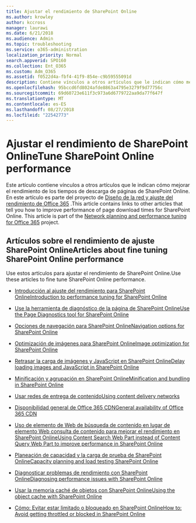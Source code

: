 ```yaml
---
title: Ajustar el rendimiento de SharePoint Online
ms.author: krowley
author: kccross
manager: laurawi
ms.date: 6/21/2018
ms.audience: Admin
ms.topic: troubleshooting
ms.service: o365-administration
localization_priority: Normal
search.appverid: SPO160
ms.collection: Ent_O365
ms.custom: Adm_O365
ms.assetid: f0522d4a-fbf4-41f9-854e-c9b59555091d
description: Contiene vínculos a otros artículos que le indican cómo mejorar el rendimiento de los tiempos de descarga de páginas de SharePoint Online.
ms.openlocfilehash: 95bccd6fd8024afde8863a4795e3279f9d77756c
ms.sourcegitcommit: 69d60723e611f3c973a6d6779722aa9da77f647f
ms.translationtype: MT
ms.contentlocale: es-ES
ms.lasthandoff: 08/27/2018
ms.locfileid: "22542773"
---
```

# <a name="tune-sharepoint-online-performance"></a><span data-ttu-id="154f8-103">Ajustar el rendimiento de SharePoint Online</span><span class="sxs-lookup"><span data-stu-id="154f8-103">Tune SharePoint Online performance</span></span>

<span data-ttu-id="154f8-p101">Este artículo contiene vínculos a otros artículos que le indican cómo mejorar el rendimiento de los tiempos de descarga de páginas de SharePoint Online. En este artículo es parte del proyecto de [Diseño de la red y ajuste del rendimiento de Office 365](https://aka.ms/tune) .</span><span class="sxs-lookup"><span data-stu-id="154f8-p101">This article contains links to other articles that tell you how to improve performance of page download times for SharePoint Online. This article is part of the [Network planning and performance tuning for Office 365](https://aka.ms/tune) project.</span></span>
   
## <a name="articles-about-fine-tuning-sharepoint-online-performance"></a><span data-ttu-id="154f8-106">Artículos sobre el rendimiento de ajuste SharePoint Online</span><span class="sxs-lookup"><span data-stu-id="154f8-106">Articles about fine tuning SharePoint Online performance</span></span>

<span data-ttu-id="154f8-107">Use estos artículos para ajustar el rendimiento de SharePoint Online.</span><span class="sxs-lookup"><span data-stu-id="154f8-107">Use these articles to fine tune SharePoint Online performance.</span></span>
  
- [<span data-ttu-id="154f8-108">Introducción al ajuste del rendimiento para SharePoint Online</span><span class="sxs-lookup"><span data-stu-id="154f8-108">Introduction to performance tuning for SharePoint Online</span></span>](introduction-to-performance-tuning-for-sharepoint-online.md)
    
- [<span data-ttu-id="154f8-109">Use la herramienta de diagnóstico de la página de SharePoint Online</span><span class="sxs-lookup"><span data-stu-id="154f8-109">Use the Page Diagnostics tool for SharePoint Online</span></span>](page-diagnostics-for-spo.md)
    
- [<span data-ttu-id="154f8-110">Opciones de navegación para SharePoint Online</span><span class="sxs-lookup"><span data-stu-id="154f8-110">Navigation options for SharePoint Online</span></span>](navigation-options-for-sharepoint-online.md)
    
- [<span data-ttu-id="154f8-111">Optimización de imágenes para SharePoint Online</span><span class="sxs-lookup"><span data-stu-id="154f8-111">Image optimization for SharePoint Online</span></span>](image-optimization-for-sharepoint-online.md)
    
- [<span data-ttu-id="154f8-112">Retrasar la carga de imágenes y JavaScript en SharePoint Online</span><span class="sxs-lookup"><span data-stu-id="154f8-112">Delay loading images and JavaScript in SharePoint Online</span></span>](delay-loading-images-and-javascript-in-sharepoint-online.md)
    
- [<span data-ttu-id="154f8-113">Minificación y agrupación en SharePoint Online</span><span class="sxs-lookup"><span data-stu-id="154f8-113">Minification and bundling in SharePoint Online</span></span>](minification-and-bundling-in-sharepoint-online.md)
    
- [<span data-ttu-id="154f8-114">Usar redes de entrega de contenido</span><span class="sxs-lookup"><span data-stu-id="154f8-114">Using content delivery networks</span></span>](using-content-delivery-networks-with-sharepoint-online.md)
    
 - [<span data-ttu-id="154f8-115">Disponibilidad general de Office 365 CDN</span><span class="sxs-lookup"><span data-stu-id="154f8-115">General availability of Office 365 CDN</span></span>](https://dev.office.com/blogs/general-availability-of-office-365-cdn)
    
- [<span data-ttu-id="154f8-116">Uso de elemento de Web de búsqueda de contenido en lugar de elemento Web consulta de contenido para mejorar el rendimiento en SharePoint Online</span><span class="sxs-lookup"><span data-stu-id="154f8-116">Using Content Search Web Part instead of Content Query Web Part to improve performance in SharePoint Online</span></span>](using-content-search-web-part-instead-of-content-query-web-part-to-improve-perfo.md)
    
- [<span data-ttu-id="154f8-117">Planeación de capacidad y la carga de prueba de SharePoint Online</span><span class="sxs-lookup"><span data-stu-id="154f8-117">Capacity planning and load testing SharePoint Online</span></span>](capacity-planning-and-load-testing-sharepoint-online.md)
    
- [<span data-ttu-id="154f8-118">Diagnosticar problemas de rendimiento con SharePoint Online</span><span class="sxs-lookup"><span data-stu-id="154f8-118">Diagnosing performance issues with SharePoint Online</span></span>](diagnosing-performance-issues-with-sharepoint-online.md)
    
- [<span data-ttu-id="154f8-119">Usar la memoria caché de objetos con SharePoint Online</span><span class="sxs-lookup"><span data-stu-id="154f8-119">Using the object cache with SharePoint Online</span></span>](using-the-object-cache-with-sharepoint-online.md)
    
- [<span data-ttu-id="154f8-120">Cómo: Evitar estar limitado o bloqueado en SharePoint Online</span><span class="sxs-lookup"><span data-stu-id="154f8-120">How to: Avoid getting throttled or blocked in SharePoint Online</span></span>](https://msdn.microsoft.com/en-us/library/office/dn889829.aspx)
    

